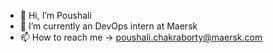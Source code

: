 - 👋 Hi, I’m Poushali
- 🌱 I’m currently an DevOps intern at Maersk
- 📫 How to reach me -> poushali.chakraborty@maersk.com

<!---
poushali-maersk/poushali-maersk is a ✨ special ✨ repository because its `README.md` (this file) appears on your GitHub profile.
You can click the Preview link to take a look at your changes.
--->
